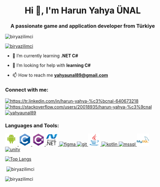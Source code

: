 <h1 align="center">Hi 👋, I'm Harun Yahya ÜNAL</h1>
<h3 align="center">A passionate game and application developer from Türkiye</h3>

<p align="left"> <img src="https://komarev.com/ghpvc/?username=biryazilimci&label=Profile%20views&color=0e75b6&style=flat" alt="biryazilimci" /> </p>

<p align="left"> <a href="https://github.com/ryo-ma/github-profile-trophy"><img src="https://github-profile-trophy.vercel.app/?username=biryazilimci" alt="biryazilimci" /></a> </p>

- 🌱 I’m currently learning **.NET C#**

- 🤝 I’m looking for help with **learning C#**

- 📫 How to reach me **yahyaunal89@gmail.com**

<h3 align="left">Connect with me:</h3>
<p align="left">
<a href="https://linkedin.com/in/https://tr.linkedin.com/in/harun-yahya-%c3%bcnal-640673218" target="blank"><img align="center" src="https://raw.githubusercontent.com/rahuldkjain/github-profile-readme-generator/master/src/images/icons/Social/linked-in-alt.svg" alt="https://tr.linkedin.com/in/harun-yahya-%c3%bcnal-640673218" height="30" width="40" /></a>
<a href="https://stackoverflow.com/users/https://stackoverflow.com/users/20018935/harun-yahya-%c3%9cnal" target="blank"><img align="center" src="https://raw.githubusercontent.com/rahuldkjain/github-profile-readme-generator/master/src/images/icons/Social/stack-overflow.svg" alt="https://stackoverflow.com/users/20018935/harun-yahya-%c3%9cnal" height="30" width="40" /></a>
<a href="https://www.hackerrank.com/yahyaunal89" target="blank"><img align="center" src="https://raw.githubusercontent.com/rahuldkjain/github-profile-readme-generator/master/src/images/icons/Social/hackerrank.svg" alt="yahyaunal89" height="30" width="40" /></a>
</p>

<h3 align="left">Languages and Tools:</h3>
<p align="left"> <a href="https://developer.android.com" target="_blank" rel="noreferrer"> <img src="https://raw.githubusercontent.com/devicons/devicon/master/icons/android/android-original-wordmark.svg" alt="android" width="40" height="40"/> </a> <a href="https://www.cprogramming.com/" target="_blank" rel="noreferrer"> <img src="https://raw.githubusercontent.com/devicons/devicon/master/icons/c/c-original.svg" alt="c" width="40" height="40"/> </a> <a href="https://www.w3schools.com/cs/" target="_blank" rel="noreferrer"> <img src="https://raw.githubusercontent.com/devicons/devicon/master/icons/csharp/csharp-original.svg" alt="csharp" width="40" height="40"/> </a> <a href="https://dotnet.microsoft.com/" target="_blank" rel="noreferrer"> <img src="https://raw.githubusercontent.com/devicons/devicon/master/icons/dot-net/dot-net-original-wordmark.svg" alt="dotnet" width="40" height="40"/> </a> <a href="https://www.figma.com/" target="_blank" rel="noreferrer"> <img src="https://www.vectorlogo.zone/logos/figma/figma-icon.svg" alt="figma" width="40" height="40"/> </a> <a href="https://git-scm.com/" target="_blank" rel="noreferrer"> <img src="https://www.vectorlogo.zone/logos/git-scm/git-scm-icon.svg" alt="git" width="40" height="40"/> </a> <a href="https://www.java.com" target="_blank" rel="noreferrer"> <img src="https://raw.githubusercontent.com/devicons/devicon/master/icons/java/java-original.svg" alt="java" width="40" height="40"/> </a> <a href="https://kotlinlang.org" target="_blank" rel="noreferrer"> <img src="https://www.vectorlogo.zone/logos/kotlinlang/kotlinlang-icon.svg" alt="kotlin" width="40" height="40"/> </a> <a href="https://www.microsoft.com/en-us/sql-server" target="_blank" rel="noreferrer"> <img src="https://www.svgrepo.com/show/303229/microsoft-sql-server-logo.svg" alt="mssql" width="40" height="40"/> </a> <a href="https://www.mysql.com/" target="_blank" rel="noreferrer"> <img src="https://raw.githubusercontent.com/devicons/devicon/master/icons/mysql/mysql-original-wordmark.svg" alt="mysql" width="40" height="40"/> </a> <a href="https://unity.com/" target="_blank" rel="noreferrer"> <img src="https://www.vectorlogo.zone/logos/unity3d/unity3d-icon.svg" alt="unity" width="40" height="40"/> </a> </p>


[![Top Langs](https://github-readme-stats.vercel.app/api/top-langs/?username=biryazilimci)](https://github.com/biryazilimci/github-readme-stats)

<p>&nbsp;<img align="center" src="https://github-readme-stats.vercel.app/api?username=biryazilimci&show_icons=true&locale=en" alt="biryazilimci" /></p>

<p><img align="center" src="https://github-readme-streak-stats.herokuapp.com/?user=biryazilimci&" alt="biryazilimci" /></p>
